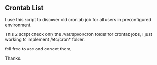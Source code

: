 
Crontab List
----------------
 
I use this script to discover old crontab job for all users in preconfigured environment.

This 2 script check only the /var/spool/cron folder for crontab jobs,
I just working to implement /etc/cron* folder.

fell free to use and correct them,

Thanks.

